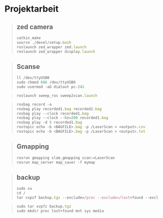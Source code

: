 # Projektarbeit
> ## zed camera
> ```js
> catkin_make   
> source ./devel/setup.bash    
> roslaunch zed_wrapper zed.launch
> roslaunch zed_wrapper display.launch   
> ```

> ## Scanse
> ```js
> ll /dev/ttyUSB0   
> sudo chmod 666 /dev/ttyUSB0   
> sudo usermod -aG dialout pc-241  
> ```

> ```js
> roslaunch sweep_ros sweep2scan.launch   
> ```

> ```js
> rosbag record -a   
> rosbag play recorded1.bag recorded2.bag    
> rosbag play --clock recorded1.bag   
> rosbag play --clock --hz=200 recorded1.bag    
> rosbag play -d 5 recorded1.bag    
> rostopic echo -b <BAGFILE>.bag -p /LaserScan > <output>.csv     
> rostopic echo -b <BAGFILE>.bag -p /LaserScan > <output>.txt     
> ```

> ## Gmapping
> ```js
> rosrun gmapping slam_gmapping scan:=LaserScan    
> rosrun map_server map_saver -f mymap    
> ```

> ## backup
> ```js
> sudo su    
> cd /    
> tar cvpzf backup.tgz --exclude=/proc --exclude=/lost+found --exclude=/backup.tgz --exclude=/mnt --exclude=/sys --exclude=/media /   
> ```

> ```js
> sudo tar xvpfz backup.tgz      
> sudo mkdir proc lost+found mnt sys media           
> ```
